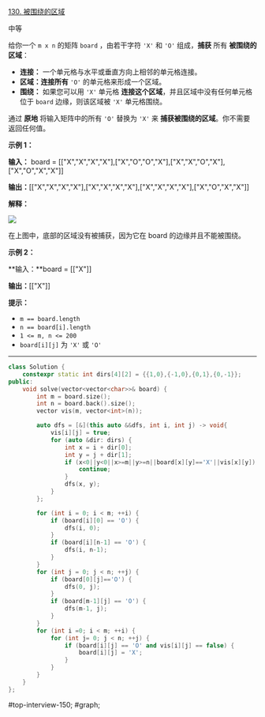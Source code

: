 [130. 被围绕的区域](https://leetcode.cn/problems/surrounded-regions/)

中等

给你一个 `m x n` 的矩阵 `board` ，由若干字符 `'X'` 和 `'O'` 组成，**捕获** 所有 **被围绕的区域**：

- **连接：** 一个单元格与水平或垂直方向上相邻的单元格连接。
- **区域：连接所有** `'O'` 的单元格来形成一个区域。
- **围绕：** 如果您可以用 `'X'` 单元格 **连接这个区域**，并且区域中没有任何单元格位于 `board` 边缘，则该区域被 `'X'` 单元格围绕。

通过 **原地** 将输入矩阵中的所有 `'O'` 替换为 `'X'` 来 **捕获被围绕的区域**。你不需要返回任何值。

**示例 1：**

**输入：** board = [["X","X","X","X"],["X","O","O","X"],["X","X","O","X"],["X","O","X","X"]]

**输出：**[["X","X","X","X"],["X","X","X","X"],["X","X","X","X"],["X","O","X","X"]]

**解释：**

![](https://pic.leetcode.cn/1718167191-XNjUTG-image.png)

在上图中，底部的区域没有被捕获，因为它在 board 的边缘并且不能被围绕。

**示例 2：**

**输入：**board = [["X"]]

**输出：**[["X"]]

**提示：**

- `m == board.length`
- `n == board[i].length`
- `1 <= m, n <= 200`
- `board[i][j]` 为 `'X'` 或 `'O'`
---- ----
```cpp
class Solution {
    constexpr static int dirs[4][2] = {{1,0},{-1,0},{0,1},{0,-1}};
public:
    void solve(vector<vector<char>>& board) {
        int m = board.size();
        int n = board.back().size();
        vector vis(m, vector<int>(n));

        auto dfs = [&](this auto &&dfs, int i, int j) -> void{
            vis[i][j] = true;
            for (auto &dir: dirs) {
                int x = i + dir[0];
                int y = j + dir[1];
                if (x<0||y<0||x>=m||y>=n||board[x][y]=='X'||vis[x][y]) {
                    continue;
                }
                dfs(x, y);
            }
        };

        for (int i = 0; i < m; ++i) {
            if (board[i][0] == 'O') {
                dfs(i, 0);
            }
            if (board[i][n-1] == 'O') {
                dfs(i, n-1);
            }
        }
        for (int j = 0; j < n; ++j) {
            if (board[0][j]=='O') {
                dfs(0, j);
            }
            if (board[m-1][j] == 'O') {
                dfs(m-1, j);
            }
        }
        for (int i =0; i < m; ++i) {
            for (int j= 0; j < n; ++j) {
                if (board[i][j] == 'O' and vis[i][j] == false) {
                    board[i][j] = 'X';
                }
            }
        }
    }
};
```

#top-interview-150; #graph; 